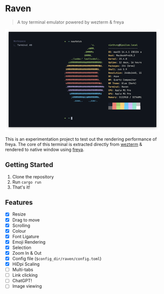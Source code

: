 # Raven
> A toy terminal emulator powered by wezterm & freya

<p align="center">
  <img src="screenshot.png">
</p>

This is an experimentation project to test out the rendering performance of freya. The core of this terminal is extracted directly from [wezterm][1] & rendered to native window using [freya][2].

## Getting Started

1. Clone the repository
2. Run `cargo run`
3. That's it!

## Features

- [x] Resize
- [x] Drag to move
- [x] Scrolling
- [x] Colour
- [x] Font Ligature
- [x] Emoji Rendering
- [x] Selection
- [x] Zoom In & Out
- [x] Config file (`$config_dir/raven/config.toml`)
- [x] HiDpi Scaling
- [ ] Multi-tabs
- [ ] Link clicking
- [ ] ChatGPT!
- [ ] Image viewing

[1]: https://github.com/wez/wezterm/tree/main
[2]: https://github.com/marc2332/freya
